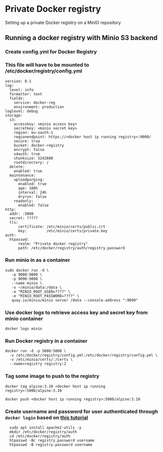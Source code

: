 # Private Docker registry

Setting up a private Docker registry on a MinIO repository

## Running a docker registry with Minio S3 backend

### Create config.yml for Docker Registry
### This file will have to be mounted to /etc/docker/registry/config.yml
```
version: 0.1
log:
  level: info
  formatter: text
  fields:
    service: docker-reg
    environment: production
loglevel: debug
storage:
  s3:
    accesskey: <minio access key>
    secretkey: <minio secret key>
    region: eu-south-1
    regionendpoint: https://<docker host ip running registry>:9000/
    secure: true
    bucket: docker-registry
    encrypt: false
    v4auth: true
    chunksize: 5242880
    rootdirectory: /
  delete:
    enabled: true
  maintenance:
    uploadpurging:
      enabled: true
      age: 168h
      interval: 24h
      dryrun: false
    readonly:
      enabled: false
http:
  addr: :5000
  secret: ?????
  tls:
      certificate: /etc/minio/certs/public.crt
      key:         /etc/minio/certs/private.key
auth:
  htpasswd:
      realm: "Private docker registry"
      path: /etc/docker/registry/auth/registry.password
```

### Run minio in as a container

```
sudo docker run -d \
   -p 9000:9000 \
   -p 9090:9090 \
   --name minio \
   -v ~/minio/data:/data \
   -e "MINIO_ROOT_USER=????" \
   -e "MINIO_ROOT_PASSWORD=????" \
   quay.io/minio/minio server /data --console-address ":9090"
```


### Use docker logs to retrieve access key and secret key from minio container
`docker logs minio`


### Run Docker registry in a container
```
docker run -d -p 5000:5000 \
  -v /etc/docker/registry/config.yml:/etc/docker/registry/config.yml \
  -v /etc/minio/certs/:/certs \
  --name=registry registry:2
```

### Tag some image to push to the registry
`docker tag alpine:3.10 <docker host ip running registry>:5000/alpine:3.10`

`docker push <docker host ip running registry>:5000/alpine:3.10`



### Create username and password for user authenticated through `docker login` based on [this tutorial](https://www.digitalocean.com/community/tutorials/how-to-set-up-a-private-docker-registry-on-ubuntu-20-04)


```
  sudo apt install apache2-utils -y 
  mkdir /etc/docker/registry/auth
  cd /etc/docker/registry/auth
  htpasswd -Bc registry.password username
  htpasswd -B registry.password username
```

